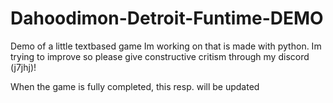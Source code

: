 # Dahoodimon-Detroit-Funtime-DEMO
Demo of a little textbased game Im working on that is made with python. Im trying to improve so please give constructive critism through my discord (j7jhj)!

When the game is fully completed, this resp. will be updated

